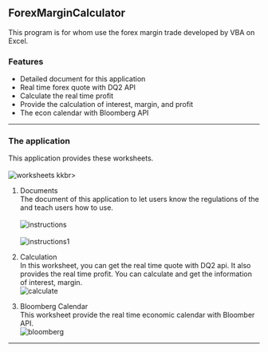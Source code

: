## ForexMarginCalculator
This program is for whom use the forex margin trade developed by VBA on Excel.
### Features
+ Detailed document for this application 
+ Real time forex quote with DQ2 API 
+ Calculate the real time profit
+ Provide the calculation of interest, margin, and profit  
+ The econ calendar with Bloomberg API 
---- 
### The application 
This application provides these worksheets.
<br>  
![worksheets](https://github.com/wukaihua119/ForexMarginCalculator/blob/master/pics/worksheets.PNG)
kkbr> 
1. Documents 
    <br>
    The document of this application to let users know the regulations of the and teach users how to use. 
    </br> 
    <br> 
    ![instructions](https://github.com/wukaihua119/ForexMarginCalculator/blob/master/pics/instructions.PNG)
    </br> 
    <br> 
    ![instructions1](https://github.com/wukaihua119/ForexMarginCalculator/blob/master/pics/instructions1.PNG)
    </br> 

2. Calculation 
    <br> 
    In this worksheet, you can get the real time quote with DQ2 api. It also provides the real time profit. 
    You can calculate and get the information of interest, margin. 
    </br> 
    ![calculate](https://github.com/wukaihua119/ForexMarginCalculator/blob/master/pics/calculate.PNG)

3. Bloomberg Calendar 
    <br>
    This worksheet provide the real time economic calendar with Bloomber API. 
    </br>
    ![bloomberg](https://github.com/wukaihua119/ForexMarginCalculator/blob/master/pics/bloomberg.PNG)
----

